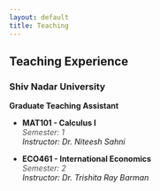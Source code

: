 ```yaml
---
layout: default
title: Teaching
---
```


## Teaching Experience

### Shiv Nadar University
**Graduate Teaching Assistant**

- **MAT101 - Calculus I**  
  <span style="font-style: italic; color: #555;">Semester: 1</span>  
  <span style="font-style: italic;">Instructor: Dr. Niteesh Sahni</span>

- **ECO461 - International Economics**  
  <span style="font-style: italic; color: #555;">Semester: 2</span>  
  <span style="font-style: italic;">Instructor: Dr. Trishita Ray Barman</span>
